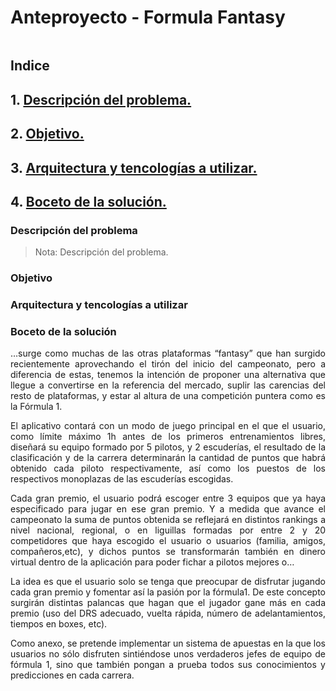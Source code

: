 <div align="justify">

# Anteproyecto - Formula Fantasy

<div align="center">
<img src=""/>
</div>

## Indice

## 1. [Descripción del problema.](#id1)
## 2. [Objetivo.](#id2)
## 3. [Arquitectura y tencologías a utilizar.](#id3)
## 4. [Boceto de la solución.](#id4)

<a name="id1"></a>

### Descripción del problema

>Nota: Descripción del problema.

<a name="id2"></a>

### Objetivo

<a name="id3"></a>

### Arquitectura y tencologías a utilizar

<a name="id4"></a>

### Boceto de la solución

…surge como muchas de las otras plataformas “fantasy” que han surgido recientemente aprovechando el tirón del inicio del campeonato, pero a diferencia de estas, tenemos la intención de proponer una alternativa que llegue a convertirse en la referencia del mercado, suplir las carencias del resto de plataformas, y estar al altura de una competición puntera como es la Fórmula 1.

El aplicativo contará con un modo de juego principal en el que el usuario, como límite máximo 1h antes de los primeros entrenamientos libres, diseñará su equipo formado por 5 pilotos, y 2 escuderías, el resultado de la clasificación y de la carrera determinarán la cantidad de puntos que habrá obtenido cada piloto respectivamente, así como los puestos de los respectivos monoplazas de las escuderías escogidas.

Cada gran premio, el usuario podrá escoger entre 3 equipos que ya haya especificado para jugar en ese gran premio. Y a medida que avance el campeonato la suma de puntos obtenida se reflejará en distintos rankings a nivel nacional, regional, o en liguillas formadas por entre 2 y 20 competidores que haya escogido el usuario o usuarios (familia, amigos, compañeros,etc), y dichos puntos se transformarán también en dinero virtual dentro de la aplicación para poder fichar a pilotos mejores o…

La idea es que el usuario solo se tenga que preocupar de disfrutar jugando cada gran premio y fomentar así la pasión por la fórmula1. De este concepto surgirán distintas palancas que hagan que el jugador gane más en cada premio (uso del DRS adecuado, vuelta rápida, número de adelantamientos, tiempos en boxes, etc).

Como anexo, se pretende implementar un sistema de apuestas en la que los usuarios no sólo disfruten sintiéndose unos verdaderos jefes de equipo de fórmula 1, sino que también pongan a prueba todos sus conocimientos y predicciones en cada carrera.

</div>